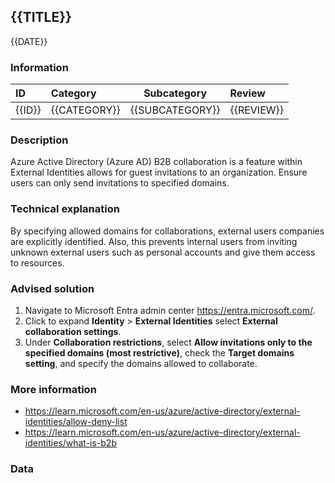 ## {{TITLE}}

{{DATE}}

###  Information

| ID     | Category     | Subcategory     | Review     |
| :----- | :----------- | --------------- | :--------- |
| {{ID}} | {{CATEGORY}} | {{SUBCATEGORY}} | {{REVIEW}} |

### Description

Azure Active Directory (Azure AD) B2B collaboration is a feature within External Identities allows for guest invitations to an organization.
Ensure users can only send invitations to specified domains.

### Technical explanation

By specifying allowed domains for collaborations, external users companies are explicitly identified. Also, this prevents internal users from inviting unknown external users such as personal accounts and give them access to resources.

### Advised solution

1. Navigate to Microsoft Entra admin center https://entra.microsoft.com/.
2. Click to expand **Identity** > **External Identities** select **External collaboration settings**.
3. Under **Collaboration restrictions**, select **Allow invitations only to the specified domains (most restrictive)**, check the **Target domains setting**, and specify the domains allowed to collaborate.

### More information

- https://learn.microsoft.com/en-us/azure/active-directory/external-identities/allow-deny-list
- https://learn.microsoft.com/en-us/azure/active-directory/external-identities/what-is-b2b

### Data